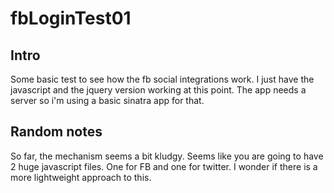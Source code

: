 # fbLoginTest01

## Intro

Some basic test to see how the fb social integrations work.
I just have the javascript and the jquery version working at this point.
The app needs a server so i'm using a basic sinatra app for that.


## Random notes

So far, the mechanism seems a bit kludgy.
Seems like you are going to have 2 huge javascript files. One for FB and one for twitter.
I wonder if there is a more lightweight approach to this.